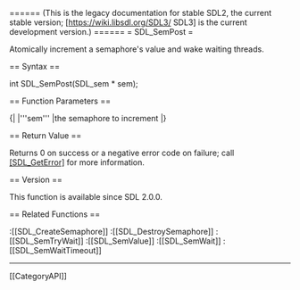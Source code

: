 ====== (This is the legacy documentation for stable SDL2, the current stable version; [https://wiki.libsdl.org/SDL3/ SDL3] is the current development version.) ======
= SDL_SemPost =

Atomically increment a semaphore's value and wake waiting threads.

== Syntax ==

<syntaxhighlight lang='c'>
int SDL_SemPost(SDL_sem * sem);
</syntaxhighlight>

== Function Parameters ==

{|
|'''sem'''
|the semaphore to increment
|}

== Return Value ==

Returns 0 on success or a negative error code on failure; call
[[SDL_GetError]]() for more information.

== Version ==

This function is available since SDL 2.0.0.

== Related Functions ==

:[[SDL_CreateSemaphore]]
:[[SDL_DestroySemaphore]]
:[[SDL_SemTryWait]]
:[[SDL_SemValue]]
:[[SDL_SemWait]]
:[[SDL_SemWaitTimeout]]

----
[[CategoryAPI]]


